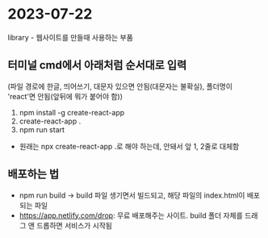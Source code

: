 # 2023-07-22
library - 웹사이트를 만들때 사용하는 부품

## 터미널 cmd에서 아래처럼 순서대로 입력
(파일 경로에 한글, 띄어쓰기, 대문자 있으면 안됨(대문자는 불확실), 폴더명이 'react'면 안됨(앞뒤에 뭐가 붙어야 함))
1. npm install -g create-react-app
2. create-react-app .
3. npm run start
- 원래는 npx create-react-app .로 해야 하는데, 안돼서 앞 1, 2줄로 대체함


## 배포하는 법
- npm run build
  -> build 파일 생기면서 빌드되고, 해당 파일의 index.html이 배포되는 파일
- https://app.netlify.com/drop: 무료 배포해주는 사이트. build 폴더 자체를 드래그 앤 드롭하면 서비스가 시작됨
